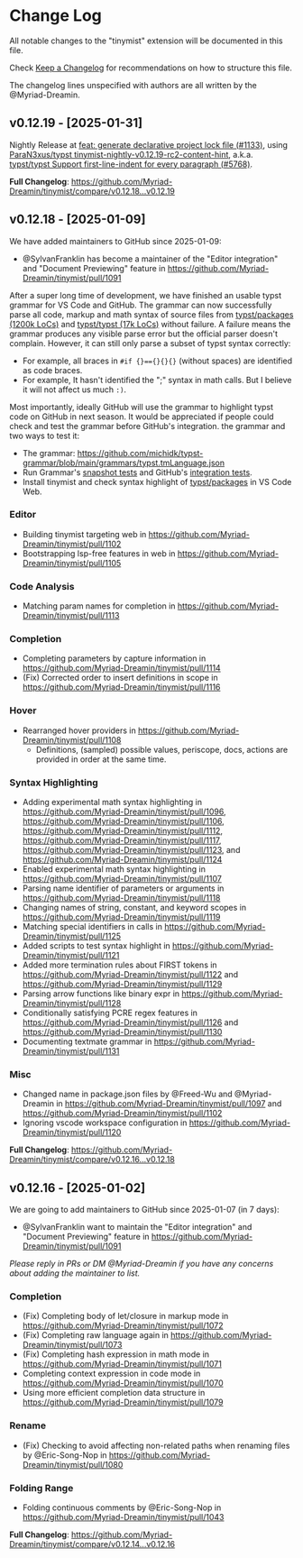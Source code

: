 # Change Log

All notable changes to the "tinymist" extension will be documented in this file.

Check [Keep a Changelog](http://keepachangelog.com/) for recommendations on how to structure this file.

The changelog lines unspecified with authors are all written by the @Myriad-Dreamin.

## v0.12.19 - [2025-01-31]

Nightly Release at [feat: generate declarative project lock file (#1133)](https://github.com/Myriad-Dreamin/tinymist/commit/bdfc1ed648f040b1c552d43f8ee7c9e9c882544e), using [ParaN3xus/typst tinymist-nightly-v0.12.19-rc2-content-hint](https://github.com/ParaN3xus/typst/tree/tinymist-nightly-v0.12.19-rc2-content-hint), a.k.a. [typst/typst Support first-line-indent for every paragraph (#5768)](https://github.com/typst/typst/commit/85d177897468165b93056947a80086b2f84d815d).

**Full Changelog**: https://github.com/Myriad-Dreamin/tinymist/compare/v0.12.18...v0.12.19

## v0.12.18 - [2025-01-09]

We have added maintainers to GitHub since 2025-01-09:
- @SylvanFranklin has become a maintainer of the "Editor integration" and "Document Previewing" feature in https://github.com/Myriad-Dreamin/tinymist/pull/1091

After a super long time of development, we have finished an usable typst grammar for VS Code and GitHub. The grammar can now successfully parse all code, markup and math syntax of source files from [typst/packages (1200k LoCs)](https://github.com/typst/packages) and [typst/typst (17k LoCs)](https://github.com/typst/typst) without failure. A failure means the grammar produces any visible parse error but the official parser doesn't complain. However, it can still only parse a subset of typst syntax correctly:
- For example, all braces in `#if {}=={}{}{}` (without spaces) are identified as code braces.
- For example, It hasn't identified the ";" syntax in math calls.
But I believe it will not affect us much `:)`.

Most importantly, ideally GitHub will use the grammar to highlight typst code on GitHub in next season. It would be appreciated if people could check and test the grammar before GitHub's integration. the grammar and two ways to test it:

- The grammar: https://github.com/michidk/typst-grammar/blob/main/grammars/typst.tmLanguage.json
- Run Grammar's [snapshot tests](https://github.com/Myriad-Dreamin/tinymist/tree/main/syntaxes/textmate#testing) and GitHub's [integration tests](https://github.com/Myriad-Dreamin/tinymist/tree/main/syntaxes/textmate#github-integration).
- Install tinymist and check syntax highlight of [typst/packages](https://github.dev/typst/packages) in VS Code Web.

### Editor

* Building tinymist targeting web in https://github.com/Myriad-Dreamin/tinymist/pull/1102
* Bootstrapping lsp-free features in web in https://github.com/Myriad-Dreamin/tinymist/pull/1105

### Code Analysis

* Matching param names for completion in https://github.com/Myriad-Dreamin/tinymist/pull/1113

### Completion

* Completing parameters by capture information in https://github.com/Myriad-Dreamin/tinymist/pull/1114
* (Fix) Corrected order to insert definitions in scope in https://github.com/Myriad-Dreamin/tinymist/pull/1116

### Hover

* Rearranged hover providers in https://github.com/Myriad-Dreamin/tinymist/pull/1108
  * Definitions, (sampled) possible values, periscope, docs, actions are provided in order at the same time.

### Syntax Highlighting

* Adding experimental math syntax highlighting in https://github.com/Myriad-Dreamin/tinymist/pull/1096, https://github.com/Myriad-Dreamin/tinymist/pull/1106, https://github.com/Myriad-Dreamin/tinymist/pull/1112, https://github.com/Myriad-Dreamin/tinymist/pull/1117, https://github.com/Myriad-Dreamin/tinymist/pull/1123, and https://github.com/Myriad-Dreamin/tinymist/pull/1124
* Enabled experimental math syntax highlighting in https://github.com/Myriad-Dreamin/tinymist/pull/1107
* Parsing name identifier of parameters or arguments in https://github.com/Myriad-Dreamin/tinymist/pull/1118
* Changing names of string, constant, and keyword scopes in https://github.com/Myriad-Dreamin/tinymist/pull/1119
* Matching special identifiers in calls in https://github.com/Myriad-Dreamin/tinymist/pull/1125
* Added scripts to test syntax highlight in https://github.com/Myriad-Dreamin/tinymist/pull/1121
* Added more termination rules about FIRST tokens in https://github.com/Myriad-Dreamin/tinymist/pull/1122 and https://github.com/Myriad-Dreamin/tinymist/pull/1129
* Parsing arrow functions like binary expr in https://github.com/Myriad-Dreamin/tinymist/pull/1128
* Conditionally satisfying PCRE regex features in https://github.com/Myriad-Dreamin/tinymist/pull/1126 and https://github.com/Myriad-Dreamin/tinymist/pull/1130
* Documenting textmate grammar in https://github.com/Myriad-Dreamin/tinymist/pull/1131

### Misc

* Changed name in package.json files by @Freed-Wu and @Myriad-Dreamin in https://github.com/Myriad-Dreamin/tinymist/pull/1097 and https://github.com/Myriad-Dreamin/tinymist/pull/1102
* Ignoring vscode workspace configuration in https://github.com/Myriad-Dreamin/tinymist/pull/1120

**Full Changelog**: https://github.com/Myriad-Dreamin/tinymist/compare/v0.12.16...v0.12.18

## v0.12.16 - [2025-01-02]

We are going to add maintainers to GitHub since 2025-01-07 (in 7 days):
- @SylvanFranklin want to maintain the "Editor integration" and "Document Previewing" feature in https://github.com/Myriad-Dreamin/tinymist/pull/1091

*Please reply in PRs or DM @Myriad-Dreamin if you have any concerns about adding the maintainer to list.*

### Completion

* (Fix) Completing body of let/closure in markup mode in https://github.com/Myriad-Dreamin/tinymist/pull/1072
* (Fix) Completing raw language again in https://github.com/Myriad-Dreamin/tinymist/pull/1073
* (Fix) Completing hash expression in math mode in https://github.com/Myriad-Dreamin/tinymist/pull/1071
* Completing context expression in code mode in https://github.com/Myriad-Dreamin/tinymist/pull/1070
* Using more efficient completion data structure in https://github.com/Myriad-Dreamin/tinymist/pull/1079

### Rename

* (Fix) Checking to avoid affecting non-related paths when renaming files by @Eric-Song-Nop in https://github.com/Myriad-Dreamin/tinymist/pull/1080

### Folding Range

* Folding continuous comments by @Eric-Song-Nop in https://github.com/Myriad-Dreamin/tinymist/pull/1043

**Full Changelog**: https://github.com/Myriad-Dreamin/tinymist/compare/v0.12.14...v0.12.16
